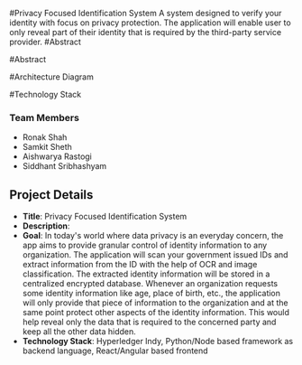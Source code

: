 #Privacy Focused Identification System
  A system designed to verify your identity with focus on privacy protection. The application will enable user to only reveal part of their identity that is required by the third-party service provider. 
#Abstract

#Abstract


#Architecture Diagram


#Technology Stack


### Team Members
  - Ronak Shah
  - Samkit Sheth
  - Aishwarya Rastogi
  - Siddhant Sribhashyam

## Project Details
  - **Title**: Privacy Focused Identification System
  - **Description**:
  - **Goal**: In today's world where data privacy is an everyday concern, the app aims to provide granular control of identity information to any organization. The application will scan your government issued IDs and extract information from the ID with the help of OCR and image classification. The extracted identity information will be stored in a centralized encrypted database. Whenever an organization requests some identity information like age, place of birth, etc., the application will only provide that piece of information to the organization and at the same point protect other aspects of the identity information. This would help reveal only the data that is required to the concerned party and keep all the other data hidden. 
  - **Technology Stack**: Hyperledger Indy, Python/Node based framework as backend language, React/Angular based frontend

